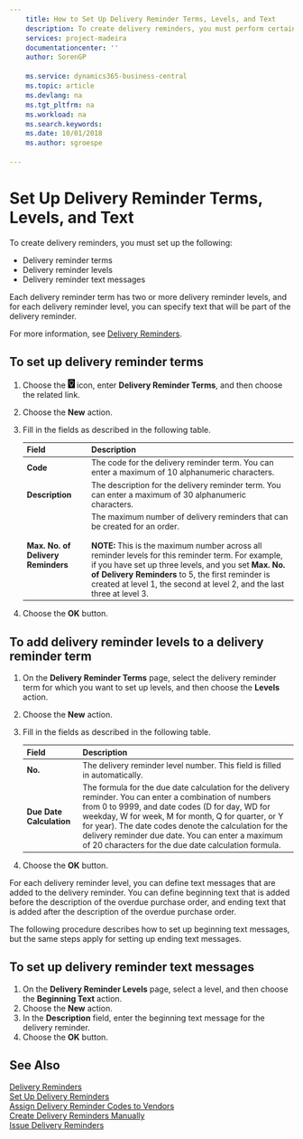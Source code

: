 ```yaml
---
    title: How to Set Up Delivery Reminder Terms, Levels, and Text
    description: To create delivery reminders, you must perform certain setup.
    services: project-madeira
    documentationcenter: ''
    author: SorenGP

    ms.service: dynamics365-business-central
    ms.topic: article
    ms.devlang: na
    ms.tgt_pltfrm: na
    ms.workload: na
    ms.search.keywords:
    ms.date: 10/01/2018
    ms.author: sgroespe

---
```

# Set Up Delivery Reminder Terms, Levels, and Text
To create delivery reminders, you must set up the following:  

- Delivery reminder terms  
- Delivery reminder levels  
- Delivery reminder text messages  

Each delivery reminder term has two or more delivery reminder levels, and for each delivery reminder level, you can specify text that will be part of the delivery reminder.  

For more information, see [Delivery Reminders](delivery-reminders.md).  

## To set up delivery reminder terms  

1.  Choose the ![Search for Page or Report](../../media/ui-search/search_small.png "Search for Page or Report icon") icon, enter **Delivery Reminder Terms**, and then choose the related link.  
2.  Choose the **New** action.  
3.  Fill in the fields as described in the following table.  

    |Field|Description|  
    |---------------------------------|---------------------------------------|  
    |**Code**|The code for the delivery reminder term. You can enter a maximum of 10 alphanumeric characters.|  
    |**Description**|The description for the delivery reminder term. You can enter a maximum of 30 alphanumeric characters.|  
    |**Max. No. of Delivery Reminders**|The maximum number of delivery reminders that can be created for an order.<br /><br /> **NOTE:** This is the maximum number across all reminder levels for this reminder term. For example, if you have set up three levels, and you set **Max. No. of Delivery Reminders** to 5, the first reminder is created at level 1, the second at level 2, and the last three at level 3.|  

4.  Choose the **OK** button.  

## To add delivery reminder levels to a delivery reminder term  

1.  On the **Delivery Reminder Terms** page, select the delivery reminder term for which you want to set up levels, and then choose the **Levels** action.  
2.  Choose the **New** action.  
3.  Fill in the fields as described in the following table.  

    |Field|Description|  
    |---------------------------------|---------------------------------------|  
    |**No.**|The delivery reminder level number. This field is filled in automatically.|  
    |**Due Date Calculation**|The formula for the due date calculation for the delivery reminder. You can enter a combination of numbers from 0 to 9999, and date codes (D for day, WD for weekday, W for week, M for month, Q for quarter, or Y for year). The date codes denote the calculation for the delivery reminder due date. You can enter a maximum of 20 characters for the due date calculation formula.|  

4.  Choose the **OK** button.  

For each delivery reminder level, you can define text messages that are added to the delivery reminder. You can define beginning text that is added before the description of the overdue purchase order, and ending text that is added after the description of the overdue purchase order.  

The following procedure describes how to set up beginning text messages, but the same steps apply for setting up ending text messages.  

## To set up delivery reminder text messages  

1.  On the **Delivery Reminder Levels** page, select a level, and then choose the **Beginning Text** action.  
2.  Choose the **New** action.  
3.  In the **Description** field, enter the beginning text message for the delivery reminder.  
4.  Choose the **OK** button.  

## See Also  
 [Delivery Reminders](delivery-reminders.md)   
 [Set Up Delivery Reminders](how-to-set-up-delivery-reminders.md)   
 [Assign Delivery Reminder Codes to Vendors](how-to-assign-delivery-reminder-codes-to-vendors.md)   
 [Create Delivery Reminders Manually](how-to-create-delivery-reminders-manually.md)   
 [Issue Delivery Reminders](how-to-issue-delivery-reminders.md)
